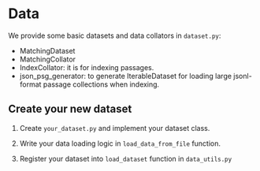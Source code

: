 # Data

We provide some basic datasets and data collators in `dataset.py`:
- MatchingDataset
- MatchingCollator
- IndexCollator: it is for indexing passages.
- json_psg_generator: to generate IterableDataset for loading large jsonl-format passage collections when indexing.


## Create your new dataset
1. Create `your_dataset.py` and implement your dataset class. 

2. Write your data loading logic in `load_data_from_file` function. 

3. Register your dataset into `load_dataset` function in `data_utils.py`
